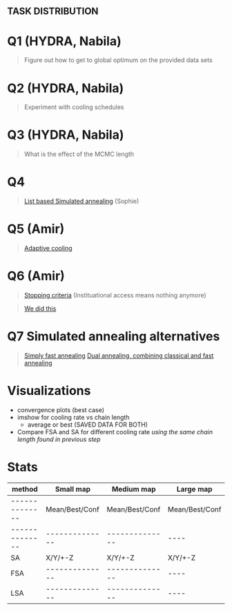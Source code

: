 ## TASK DISTRIBUTION

# Q1 (HYDRA, Nabila)
> Figure out how to get to global optimum on the provided data sets

# Q2  (HYDRA, Nabila)
> Experiment with cooling schedules

# Q3 (HYDRA, Nabila)
> What is the effect of the MCMC length

# Q4 
> [List based Simulated annealing](https://www.hindawi.com/journals/cin/2016/1712630/) (Sophie)

# Q5 (Amir)
>  [Adaptive cooling](https://arxiv.org/pdf/2002.06124.pdf)

# Q6 (Amir)
> [Stopping criteria](https://sci-hub.yncjkj.com/10.1109/iccd.1988.25760) (Instituational access means nothing anymore)

> [We did this](https://doi.org/10.1016/0375-9601(87)90796-1)

# Q7 Simulated annealing alternatives

> [Simply fast annealing](https://pdf.sciencedirectassets.com/271541/1-s2.0-S0375960100X14703/1-s2.0-0375960187907961/main.pdf?X-Amz-Security-Token=IQoJb3JpZ2luX2VjEJ3%2F%2F%2F%2F%2F%2F%2F%2F%2F%2FwEaCXVzLWVhc3QtMSJIMEYCIQCMlkaLi9O6VF7NHDDaHLkuCb%2F2uxEq11U%2BW%2FgBA%2FmLbwIhAKUhEmvu85ahtvvYxo1XfDm0dPYobZ5Zovn81bOARRT5KrMFCBYQBRoMMDU5MDAzNTQ2ODY1IgwFJ3iIL9e%2F1JxinAMqkAV3B4WDosehJN7l%2FD5b0YQiXyEyfukcoYLgWSQ3fjJSngyUxH6HU1R1k78YTamOg5epM532vNOB4jKb3DP5w90cUSa7LMVeVtrTwpTufeuDlOMl%2F3pHEiihc%2Bzq4FMs4%2BrvEmzPNRQBqTVQ0rfneA0EF37hnKHf9B6shPJdlsWjxJkk3GWUpkKLHuxK18YaWY0%2BCe%2ByyYh%2BWk44VvbskBNPy0sOaZfE8t6FCfJgOcm6CPefFWGav0Hj1d7hRhz9MgXJH4z6HkSMhO%2F7J3st2w0wBWEMbordigj%2Brh8kx%2F7frxxMREXrpIhdy1CigrbKNkQGOsWODNGnPEgz%2FaInxbK4jJvpcgmNPnbSNWcL%2BVtFeM1yDqYHNVRTyOoQ5pXg60Dxsm1wMEpMOW67Q%2FvgrD8NKnfisuWCLqEaBV010KoYE0hvZm1fp8YcJ%2Br%2FB%2B3kQdzhXNpsw6vG3v9pXacGgeo3sdNoJVn76ykkXjzTt7DkcLN%2BtvBK0ZA1bevC9PjeBvRehdmw1FWlsRim4RbNMG4DlmKFSCrRDT%2BVQmTol4XaZXjsPtIUC7GgiiNcgiKxu2BXbS55QpjwLwQ27ZQsJP3nMouTizo2pscePM73LEzsL508gLpRnOCKz558%2FMl9wfjI%2FQOwS859LoD%2BstMIMkEeH4RU3Co8tRAfqaH92RVyK5a3p97W37tPSKg1Cwyd5Wj59zgYNVt6LGg5B03iugBYJHPjwHgByKsT2l12zHzpt8shkrprewNnf5quOj60d9Nauqjjn%2Fv70D2pndDpZL3mcivRUtQwpMJpAscsfIOyO78QO0mlsaJg1sVSn7uJQx1YL%2FU68wH57Vrloy2cXyJb0wblrF3X1AVLVpvKMwJ6TjDpjtyrBjqwAb50UYfDvq8LERD6yRoQnow32Xxxq%2B60IsojDUC%2BJJczqWX57xD17Mv%2F6rSbx18Z5r569Le3clGNqRUkV%2BiIac1ulmf%2BRsMoTPmLq95htvgFnGG1e6vQENAyHStAdb5AiJIEPPAiNwmXjV5e2g7YFzv4nyKFny7FwWbBdW1W92V%2BNsaJ4UMazUXKRxioNSXRo0a8B89KBRLhavep7tlVwA6trK3QgAc6DZJshTGBN9lo&X-Amz-Algorithm=AWS4-HMAC-SHA256&X-Amz-Date=20231211T143340Z&X-Amz-SignedHeaders=host&X-Amz-Expires=300&X-Amz-Credential=ASIAQ3PHCVTY2W2PZTZE%2F20231211%2Fus-east-1%2Fs3%2Faws4_request&X-Amz-Signature=7459be95e4708960b454bf409e76225d6e3d2692dfdf94090f00c0b1630079d6&hash=3c118b1f0bf48b8f36ce70b671b858ab1692b917b7f39f3486850970e49aef6a&host=68042c943591013ac2b2430a89b270f6af2c76d8dfd086a07176afe7c76c2c61&pii=0375960187907961&tid=spdf-42dcec6c-5dd7-4198-9ce9-5bca3b2c38cf&sid=b1b6e57a11fbb340b629e2780b577504eb3cgxrqb&type=client&tsoh=d3d3LnNjaWVuY2VkaXJlY3QuY29t&ua=14095f5d5405505703060b&rr=833e71acedb10b38&cc=nl)
> [Dual annealing, combining classical and fast annealing](https://docs.scipy.org/doc/scipy/reference/generated/scipy.optimize.dual_annealing.html)

# Visualizations
- convergence plots (best case)
- imshow for cooling rate vs chain length
    - average or best (SAVED DATA FOR BOTH)
- Compare FSA and SA for different cooling rate *using the same chain length found in previous step*


# Stats
| method  | Small map | Medium map | Large map|
|-------------- | -------------- | -------------- | ----|
|-------------- | Mean/Best/Conf| Mean/Best/Conf | Mean/Best/Conf
|-------------- | -------------- | -------------- | ----|
|SA| X/Y/+-Z|X/Y/+-Z | X/Y/+-Z|
|FSA| -------------- | -------------- | ----|
|LSA| -------------- | -------------- | ----|




